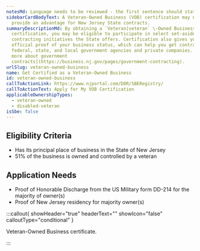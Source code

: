 ```yaml
---
notesMd: Language needs to be reviewed - the first sentence should state a benefit
sidebarCardBodyText: A Veteran-Owned Business (VOB) certification may not
  provide an advantage for New Jersey State contracts.
summaryDescriptionMd: By obtaining a `Veteran|veteran` \-Owned Business (VOB)
  certification, you may be eligible to participate in select set-aside
  contracting initiatives the State offers. Certification also gives you
  official proof of your business status, which can help you get contracts with
  federal, state, and local government agencies and private companies. [Learn
  more about government
  contracts](https://business.nj.gov/pages/government-contracting).
urlSlug: veteran-owned-business
name: Get Certified as a Veteran-Owned Business
id: veteran-owned-business
callToActionLink: https://www.njportal.com/DOR/SBERegistry/
callToActionText: Apply for My VOB Certification
applicableOwnershipTypes:
  - veteran-owned
  - disabled-veteran
isSbe: false
---
```

## Eligibility Criteria

* Has its principal place of business in the State of New Jersey
* 51% of the business is owned and controlled by a veteran

## Application Needs

* Proof of Honorable Discharge from the US Military form DD-214 for the majority of owner(s)
* Proof of New Jersey residency for majority owner(s)

:::callout{ showHeader="true" headerText="" showIcon="false" calloutType="conditional" }

Veteran-Owned Business certificate.

:::